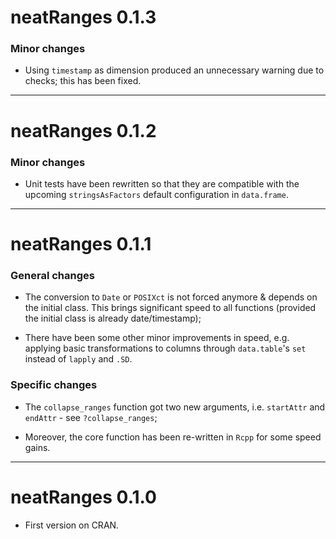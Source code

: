 neatRanges 0.1.3
================

### Minor changes

- Using `timestamp` as dimension produced an unnecessary warning due to checks; this has been fixed.
  
---

neatRanges 0.1.2
================

### Minor changes

- Unit tests have been rewritten so that they are compatible with the upcoming `stringsAsFactors` default configuration in `data.frame`.

---

neatRanges 0.1.1
================

### General changes

-   The conversion to `Date` or `POSIXct` is not forced anymore & depends on the initial class. This brings significant speed to all functions (provided the initial class is already date/timestamp);

-   There have been some other minor improvements in speed, e.g. applying basic transformations to columns through `data.table`'s `set` instead of `lapply` and `.SD`.  

### Specific changes

- The `collapse_ranges` function got two new arguments, i.e. `startAttr` and `endAttr` - see `?collapse_ranges`;

- Moreover, the core function has been re-written in `Rcpp` for some speed gains.  

---

neatRanges 0.1.0
================

-   First version on CRAN.
